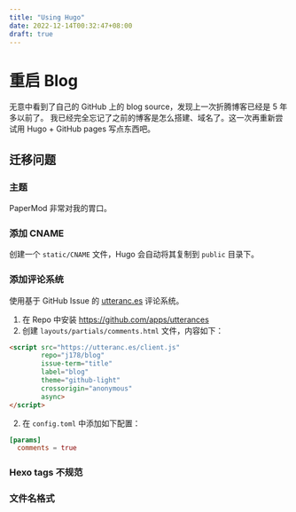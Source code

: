 ```yaml
---
title: "Using Hugo"
date: 2022-12-14T00:32:47+08:00
draft: true
---
```

# 重启 Blog

无意中看到了自己的 GitHub 上的 blog source，发现上一次折腾博客已经是 5 年多以前了。
我已经完全忘记了之前的博客是怎么搭建、域名了。这一次再重新尝试用 Hugo + GitHub pages 写点东西吧。

## 迁移问题

### 主题
PaperMod 非常对我的胃口。

### 添加 CNAME
创建一个 `static/CNAME` 文件，Hugo 会自动将其复制到 `public` 目录下。

### 添加评论系统
使用基于 GitHub Issue 的 [utteranc.es](https://utteranc.es/) 评论系统。
1. 在 Repo 中安装 https://github.com/apps/utterances
2. 创建 `layouts/partials/comments.html` 文件，内容如下：
```html
<script src="https://utteranc.es/client.js"
        repo="j178/blog"
        issue-term="title"
        label="blog"
        theme="github-light"
        crossorigin="anonymous"
        async>
</script>
```
2. 在 `config.toml` 中添加如下配置：
```toml
[params]
  comments = true
```

### Hexo tags 不规范
### 文件名格式

